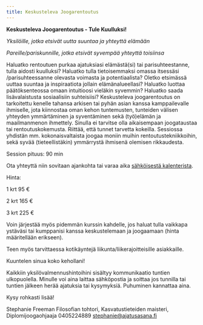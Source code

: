 ```yaml
---
title: Keskusteleva Joogarentoutus
---
```


**Keskusteleva Joogarentoutus  - Tule Kuulluksi!**

*Yksilöille, jotka etsivät uutta suuntaa ja yhteyttä elämään*

*Pareille/pariskunnille, jotka etsivät syvempää yhteyttä toisiinsa*

Haluatko rentoutuen purkaa ajatuksiasi elämästä(si) tai parisuhteestanne, tulla aidosti kuulluksi? Haluatko tulla tietoisemmaksi omassa itsessäsi /parisuhteessanne olevasta voimasta ja potentiaalista? Oletko etsimässä uuttaa suuntaa ja inspiraatiota jollain elämänalueellasi? Haluatko luottaa päätöksenteossa omaan intuitioosi vieläkin syvemmin? Haluatko saada lisävalaistusta sosiaalisiin suhteisiisi? Keskusteleva joogarentoutus on tarkoitettu kenelle tahansa arkisen tai pyhän asian kanssa kamppailevalle ihmiselle, jota kiinnostaa oman kehon tuntemusten, tunteiden välisen yhteyden ymmärtäminen ja syventäminen sekä (työ)elämän ja maailmanmenon ihmettely. Sinulla ei tarvitse olla aikaisempaan joogataustaa tai rentoutuskokemusta. Riittää, että tunnet tarvetta kokeilla. Sessiossa yhdistän mm. kokonaisvaltaista joogaa moniin muihin rentoutustekniikkoihin, sekä syvää (tieteellistäkin) ymmärrystä ihmisenä olemisen rikkaudesta.

Session pituus: 90 min

Ota yhteyttä niin sovitaan ajankohta tai varaa aika <span class="ajanvaraus-link">[sähköisestä kalenterista](ajanvaraus.html)</span>. 

Hinta:   

 1 krt   95 €

 2 krt  165 €

 3 krt  225 €

Voin järjestää myös pidemmän kurssin kahdelle, jos haluat tulla vaikkapa ystäväsi tai kumppanisi kanssa keskustelemaan ja joogaamaan (hinta määritellään erikseen).

Teen myös tarvittaessa kotikäyntejä liikunta/liikerajoitteisille asiakkaille.

Kuuntelen sinua koko kehollani!

Kaikkiin yksilövalmennushintoihini sisältyy kommunikaatio tuntien ulkopuolella. Minulle voi aina laittaa sähköpostia ja soittaa jos tunnilla tai tuntien jälkeen herää ajatuksia tai kysymyksiä. Puhuminen kannattaa aina.

Kysy rohkasti lisää!

Stephanie Freeman
Filosofian tohtori, Kasvatustieteiden maisteri, Diplomijoogaohjaaja
0405224889
stephanie@ajatusasana.fi


